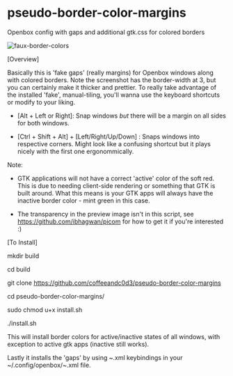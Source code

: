 # pseudo-border-color-margins
Openbox config with gaps and additional gtk.css for colored borders

![faux-border-colors](https://user-images.githubusercontent.com/31811490/158075168-4eac0bc5-76db-488d-8b42-bc4df596f772.png)

[Overview]

Basically this is 'fake gaps' (really margins) for Openbox windows along with colored borders. Note the screenshot has the border-width at 3, but you can certainly make it thicker and prettier. 
To really take advantage of the installed 'fake', manual-tiling, you'll wanna use the keyboard shortcuts or modify to your liking. 

* [Alt + Left or Right]:
Snap windows *but* there will be a margin on all sides for both windows.

* [Ctrl + Shift + Alt] + [Left/Right/Up/Down] : 
Snaps windows into respective corners. Might look like a confusing shortcut but it plays nicely with the first one 
ergonommically. 

Note: 

* GTK applications will not have a correct 'active' color of the soft red. This is due to needing client-side rendering or something that GTK is built around. 
What this means is your GTK apps will always have the inactive border color - mint green in this case. 

* The transparency in the preview image isn't in this script, see https://github.com/ibhagwan/picom for how to get it if you're interested :)

[To Install]

mkdir build

cd build

git clone https://github.com/coffeeandc0d3/pseudo-border-color-margins

cd pseudo-border-color-margins/ 

sudo chmod u+x install.sh

./install.sh

This will install border colors for active/inactive states of all windows, with exception to active gtk apps (inactive still works). 

Lastly it installs the 'gaps' by using ~.xml keybindings in your ~/.config/openbox/~.xml file.   
